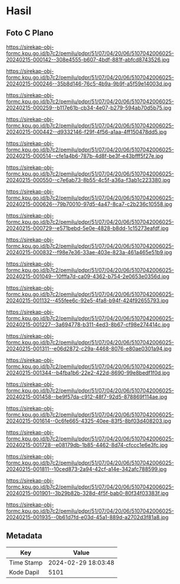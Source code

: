 # Hasil

## Foto C Plano

https://sirekap-obj-formc.kpu.go.id/b7c2/pemilu/pdpr/51/07/04/20/06/5107042006025-20240215-000142--308e4555-b607-4bdf-881f-abfcd8743526.jpg

https://sirekap-obj-formc.kpu.go.id/b7c2/pemilu/pdpr/51/07/04/20/06/5107042006025-20240215-000246--35b8d146-76c5-4b9a-9b9f-a5f59e14003d.jpg

https://sirekap-obj-formc.kpu.go.id/b7c2/pemilu/pdpr/51/07/04/20/06/5107042006025-20240215-000259--b117e61b-cb34-4e07-b279-594ab70d5b75.jpg

https://sirekap-obj-formc.kpu.go.id/b7c2/pemilu/pdpr/51/07/04/20/06/5107042006025-20240215-000442--d9332146-f29f-4f56-a1aa-4ff150478dd5.jpg

https://sirekap-obj-formc.kpu.go.id/b7c2/pemilu/pdpr/51/07/04/20/06/5107042006025-20240215-000514--cfe1a4b6-787b-4d8f-be3f-e43bfff5f27e.jpg

https://sirekap-obj-formc.kpu.go.id/b7c2/pemilu/pdpr/51/07/04/20/06/5107042006025-20240215-000550--c7e6ab73-8b55-4c5f-a36a-f3ab1c223380.jpg

https://sirekap-obj-formc.kpu.go.id/b7c2/pemilu/pdpr/51/07/04/20/06/5107042006025-20240215-000626--79b70010-97d5-4a47-8ca7-c2b236c10558.jpg

https://sirekap-obj-formc.kpu.go.id/b7c2/pemilu/pdpr/51/07/04/20/06/5107042006025-20240215-000729--e571bebd-5e0e-4828-b8dd-1c15273eafdf.jpg

https://sirekap-obj-formc.kpu.go.id/b7c2/pemilu/pdpr/51/07/04/20/06/5107042006025-20240215-000832--f98e7e36-33ae-403e-823a-461a465e51b9.jpg

https://sirekap-obj-formc.kpu.go.id/b7c2/pemilu/pdpr/51/07/04/20/06/5107042006025-20240215-001049--10fffa7d-ca09-4362-b754-2e0653e0356d.jpg

https://sirekap-obj-formc.kpu.go.id/b7c2/pemilu/pdpr/51/07/04/20/06/5107042006025-20240215-001132--455fee6c-92e5-4fa8-b94f-424f92655793.jpg

https://sirekap-obj-formc.kpu.go.id/b7c2/pemilu/pdpr/51/07/04/20/06/5107042006025-20240215-001227--3a694778-b311-4ed3-8b67-cf98e274414c.jpg

https://sirekap-obj-formc.kpu.go.id/b7c2/pemilu/pdpr/51/07/04/20/06/5107042006025-20240215-001311--e06d2872-c29a-4468-8076-e80ae0301a94.jpg

https://sirekap-obj-formc.kpu.go.id/b7c2/pemilu/pdpr/51/07/04/20/06/5107042006025-20240215-001344--b4fba1b6-22e2-422d-8690-99e8bedf1f0d.jpg

https://sirekap-obj-formc.kpu.go.id/b7c2/pemilu/pdpr/51/07/04/20/06/5107042006025-20240215-001458--be9f57da-c912-48f7-92d5-878869f114ae.jpg

https://sirekap-obj-formc.kpu.go.id/b7c2/pemilu/pdpr/51/07/04/20/06/5107042006025-20240215-001614--0c6fe665-4325-40ee-83f5-8bf03d408203.jpg

https://sirekap-obj-formc.kpu.go.id/b7c2/pemilu/pdpr/51/07/04/20/06/5107042006025-20240215-001728--e08179db-1b85-4462-8d74-cfccc1e6e3fc.jpg

https://sirekap-obj-formc.kpu.go.id/b7c2/pemilu/pdpr/51/07/04/20/06/5107042006025-20240215-001811--10ced873-2a94-42cf-a14e-342afc788599.jpg

https://sirekap-obj-formc.kpu.go.id/b7c2/pemilu/pdpr/51/07/04/20/06/5107042006025-20240215-001901--3b29b82b-328d-4f5f-bab0-80f34f03383f.jpg

https://sirekap-obj-formc.kpu.go.id/b7c2/pemilu/pdpr/51/07/04/20/06/5107042006025-20240215-001935--0b61d7fd-e03d-45a1-889d-a2702d3f81a8.jpg


## Metadata

| Key        | Value               |
| ---------- | ------------------- |
| Time Stamp | 2024-02-29 18:03:48 |
| Kode Dapil | 5101                |



